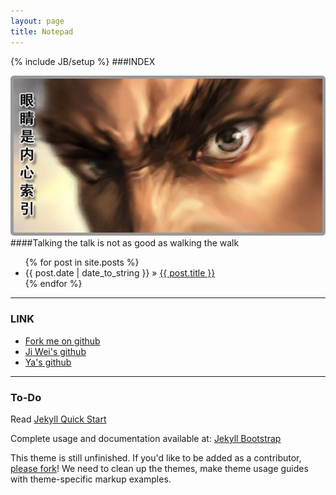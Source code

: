 ```yaml
---
layout: page
title: Notepad
---
```

{% include JB/setup %}
###INDEX

![](/images/eye.png)
####Talking the talk is not as good as walking the walk

<ul class="posts">
  {% for post in site.posts %}
    <li><span>{{ post.date | date_to_string }}</span> &raquo; <a href="{{ BASE_PATH }}{{ post.url }}">{{ post.title }}</a></li>
  {% endfor %}
</ul>

---
### LINK

- [Fork me on github](https://github.com/shonwang/shonwang.github.com)
- [Ji Wei's github](https://github.com/chengzi)
- [Ya's github](https://github.com/dracher)

---
### To-Do

Read [Jekyll Quick Start](http://jekyllbootstrap.com/usage/jekyll-quick-start.html)

Complete usage and documentation available at: [Jekyll Bootstrap](http://jekyllbootstrap.com)

This theme is still unfinished. If you'd like to be added as a contributor, [please fork](http://github.com/plusjade/jekyll-bootstrap)!
We need to clean up the themes, make theme usage guides with theme-specific markup examples.


